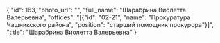 {
    "id": 163,
    "photo_url": "",
    "full_name": "Шарабрина Виолетта Валерьевна",
    "offices": "[{\"id\": \"02-21\", \"name\": \"Прокуратура Чашникского района\", \"position\": \"старший помощник прокурора\"}]",
    "title": "Шарабрина Виолетта Валерьевна"
}